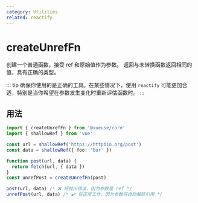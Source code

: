 ```yaml
---
category: Utilities
related: reactify
---
```


# createUnrefFn

创建一个普通函数，接受 ref 和原始值作为参数。
返回与未转换函数返回相同的值，具有正确的类型。

::: tip
确保你使用的是正确的工具。在某些情况下，使用 `reactify`
可能更加合适，特别是当你希望在参数发生变化时重新评估函数时。
:::

## 用法

```ts
import { createUnrefFn } from '@vueuse/core'
import { shallowRef } from 'vue'

const url = shallowRef('https://httpbin.org/post')
const data = shallowRef({ foo: 'bar' })

function post(url, data) {
  return fetch(url, { data })
}
const unrefPost = createUnrefFn(post)

post(url, data) /* ❌ 将抛出错误，因为参数是 ref */
unrefPost(url, data) /* ✔️ 将正常工作，因为参数将自动解除引用 */
```
